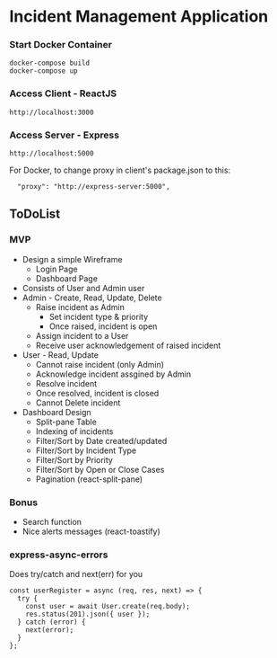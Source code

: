 # Incident Management Application

### Start Docker Container

```
docker-compose build
docker-compose up
```

### Access Client - ReactJS

```
http://localhost:3000
```

### Access Server - Express

```
http://localhost:5000

```

For Docker, to change proxy in client's package.json to this:

```
  "proxy": "http://express-server:5000",
```

## ToDoList

### MVP

- Design a simple Wireframe
  - Login Page
  - Dashboard Page
- Consists of User and Admin user
- Admin - Create, Read, Update, Delete
  - Raise incident as Admin
    - Set incident type & priority
    - Once raised, incident is open
  - Assign incident to a User
  - Receive user acknowledgement of raised incident
- User - Read, Update
  - Cannot raise incident (only Admin)
  - Acknowledge incident assgined by Admin
  - Resolve incident
  - Once resolved, incident is closed
  - Cannot Delete incident
- Dashboard Design
  - Split-pane Table
  - Indexing of incidents
  - Filter/Sort by Date created/updated
  - Filter/Sort by Incident Type
  - Filter/Sort by Priority
  - Filter/Sort by Open or Close Cases
  - Pagination (react-split-pane)

### Bonus

- Search function
- Nice alerts messages (react-toastify)

### express-async-errors

Does try/catch and next(err) for you

```
const userRegister = async (req, res, next) => {
  try {
    const user = await User.create(req.body);
    res.status(201).json({ user });
  } catch (error) {
    next(error);
  }
};
```
